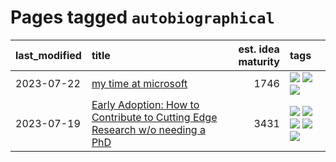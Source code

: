 # Pages tagged `autobiographical`

|last_modified|title|est. idea maturity|tags
|:---|:---|---:|:---|
|2023-07-22|[my time at microsoft](../my_time_at_microsoft.md)|1746|[![](https://img.shields.io/badge/tag-amazon-be4650)](../tags/amazon.md) [![](https://img.shields.io/badge/tag-autobiographical-3f3dc3)](../tags/autobiographical.md) [![](https://img.shields.io/badge/tag-microsoft-cdef47)](../tags/microsoft.md)|
|2023-07-19|[Early Adoption: How to Contribute to Cutting Edge Research w/o needing a PhD](../early_adoption_and_fomo.md)|3431|[![](https://img.shields.io/badge/tag-autobiographical-3f3dc3)](../tags/autobiographical.md) [![](https://img.shields.io/badge/tag-career_advice-d47f6f)](../tags/career_advice.md) [![](https://img.shields.io/badge/tag-early_adoption-913db)](../tags/early_adoption.md) [![](https://img.shields.io/badge/tag-mentoring-193ec4)](../tags/mentoring.md) [![](https://img.shields.io/badge/tag-reddit-8b3cb7)](../tags/reddit.md)|